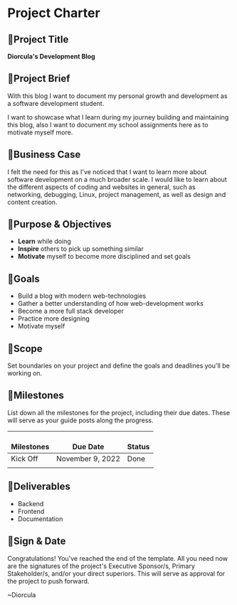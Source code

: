 # Project Charter

📌Project Title
---------------

  

**Diorcula's Development Blog**

  

📌Project Brief
---------------
  

With this blog I want to document my personal growth and development as a software development student.

I want to showcase what I learn during my journey building and maintaining this blog, also I want to document my school assignments here as to motivate myself more.

  

📌Business Case
--------------- 

I felt the need for this as I've noticed that I want to learn more about software development on a much broader scale. I would like to learn about the different aspects of coding and websites in general, such as networking, debugging, Linux, project management, as well as design and content creation.

  

📌Purpose & Objectives
----------------------

  

*   **Learn** while doing
*   **Inspire** others to pick up something similar
*   **Motivate** myself to become more disciplined and set goals

  

📌Goals
-------

  

*   Build a blog with modern web-technologies
*   Gather a better understanding of how web-development works
*   Become a more full stack developer
*   Practice more designing
*   Motivate myself

  

📌Scope
-------

Set boundaries on your project and define the goals and deadlines you'll be working on.

  

📌Milestones
------------

List down all the milestones for the project, including their due dates. These will serve as your guide posts along the progress.

  

| <br>**Milestones**<br> | <br>**Due Date**<br> | <br>**Status**<br> |
| ---| ---| --- |
| Kick Off | November 9, 2022 | Done |
|  |  |  |

  

📌Deliverables
--------------
  

*   Backend
*   Frontend
*   Documentation

  

📌Sign & Date
-------------

Congratulations! You've reached the end of the template. All you need now are the signatures of the project's Executive Sponsor/s, Primary Stakeholder/s, and/or your direct superiors. This will serve as approval for the project to push forward.

  

~Diorcula
